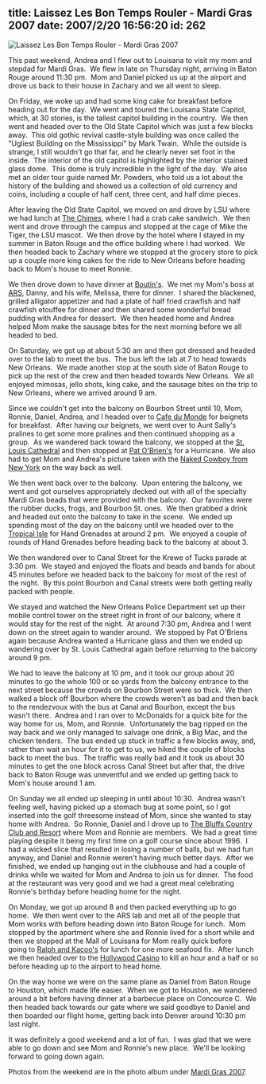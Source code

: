 title: Laissez Les Bon Temps Rouler - Mardi Gras 2007
date: 2007/2/20 16:56:20
id: 262
---
![Laissez Les Bon Temps Rouler - Mardi Gras 2007](/journal_images/mini-DSC03428-journal.jpg)

This past weekend, Andrea and I flew out to Louisana to visit my mom and stepdad for Mardi Gras.  We flew in late on Thursday night, arriving in Baton Rouge around 11:30 pm.  Mom and Daniel picked us up at the airport and drove us back to their house in Zachary and we all went to sleep.

On Friday, we woke up and had some king cake for breakfast before heading out for the day.  We went and toured the Louisana State Capitol, which, at 30 stories, is the tallest capitol building in the country.  We then went and headed over to the Old State Capitol which was just a few blocks away.  This old gothic revival castle-style building was once called the "Ugliest Building on the Mississippi" by Mark Twain.  While the outside is strange, I still wouldn't go that far, and he clearly never set foot in the inside.  The interior of the old capitol is highlighted by the interior stained glass dome.  This dome is truly incredible in the light of the day.  We also met an older tour guide named Mr. Powders, who told us a lot about the history of the building and showed us a collection of old currency and coins, including a couple of half cent, three cent, and half dime pieces.

After leaving the Old State Capitol, we moved on and drove by LSU where we had lunch at [The Chimes](http://thechimes.com/), where I had a crab cake sandwich.  We then went and drove through the campus and stopped at the cage of Mike the Tiger, the LSU mascot.  We then drove by the hotel where I stayed in my summer in Baton Rouge and the office building where I had worked.  We then headed back to Zachary where we stopped at the grocery store to pick up a couple more king cakes for the ride to New Orleans before heading back to Mom's house to meet Ronnie.

We then drove down to have dinner at [Boutin's](http://www.boutins.com/).  We met my Mom's boss at [ARS](http://www.amrad.com), Danny, and his wife, Melissa, there for dinner.  I shared the blackened, grilled alligator appetizer and had a plate of half fried crawfish and half crawfish etouffee for dinner and then shared some wonderful bread pudding with Andrea for dessert.  We then headed home and Andrea helped Mom make the sausage bites for the next morning before we all headed to bed.

On Saturday, we got up at about 5:30 am and then got dressed and headed over to the lab to meet the bus.  The bus left the lab at 7 to head towards New Orleans.  We made another stop at the south side of Baton Rouge to pick up the rest of the crew and then headed towards New Orleans.  We all enjoyed mimosas, jello shots, king cake, and the sausage bites on the trip to New Orleans, where we arrived around 9 am.

Since we couldn't get into the balcony on Bourbon Street until 10, Mom, Ronnie, Daniel, Andrea, and I headed over to [Cafe du Monde](http://www.cafedumonde.com/) for beignets for breakfast.  After having our beignets, we went over to Aunt Sally's pralines to get some more pralines and then continued shopping as a group.  As we wandered back toward the balcony, we stopped at the [St. Louis Cathedral](http://www.stlouiscathedral.org/index.htm) and then stopped at [Pat O'Brien's](http://www.patobriens.com/) for a Hurricane.  We also had to get Mom and Andrea's picture taken with the [Naked Cowboy from New York](ViewPhoto.aspx?ID=3237&LINK_ID=MARDIGRAS2007&PAGE=11) on the way back as well.

We then went back over to the balcony.  Upon entering the balcony, we went and got ourselves appropriately decked out with all of the specialty Mardi Gras beads that were provided with the balcony.  Our favorites were the rubber ducks, frogs, and Bourbon St. ones.  We then grabbed a drink and headed out onto the balcony to take in the scene.  We ended up spending most of the day on the balcony until we headed over to the [Tropical Isle](http://www.tropicalisle.com/) for Hand Grenades at around 2 pm.  We enjoyed a couple of rounds of Hand Grenades before heading back to the balcony at about 3.

We then wandered over to Canal Street for the Krewe of Tucks parade at 3:30 pm.  We stayed and enjoyed the floats and beads and bands for about 45 minutes before we headed back to the balcony for most of the rest of the night.  By this point Bourbon and Canal streets were both getting really packed with people.

We stayed and watched the New Orleans Police Department set up their mobile control tower on the street right in front of our balcony, where it would stay for the rest of the night.  At around 7:30 pm, Andrea and I went down on the street again to wander around.  We stopped by Pat O'Briens again because Andrea wanted a Hurricane glass and then we ended up wandering over by St. Louis Cathedral again before returning to the balcony around 9 pm.

We had to leave the balcony at 10 pm, and it took our group about 20 minutes to go the whole 100 or so yards from the balcony entrance to the next street because the crowds on Bourbon Street were so thick.  We then walked a block off Bourbon where the crowds weren't as bad and then back to the rendezvoux with the bus at Canal and Bourbon, except the bus wasn't there.  Andrea and I ran over to McDonalds for a quick bite for the way home for us, Mom, and Ronnie.  Unfortunately the bag ripped on the way back and we only managed to salvage one drink, a Big Mac, and the chicken tenders.  The bus ended up stuck in traffic a few blocks away, and, rather than wait an hour for it to get to us, we hiked the couple of blocks back to meet the bus.  The traffic was really bad and it took us about 30 minutes to get the one block across Canal Street but after that, the drive back to Baton Rouge was uneventful and we ended up getting back to Mom's house around 1 am.

On Sunday we all ended up sleeping in until about 10:30.  Andrea wasn't feeling well, having picked up a stomach bug at some point, so I got inserted into the golf threesome instead of Mom, since she wanted to stay home with Andrea.  So Ronnie, Daniel and I drove up to [The Bluffs Country Club and Resort](http://www.thebluffs.com/) where Mom and Ronnie are members.  We had a great time playing despite it being my first time on a golf course since about 1996.  I had a wicked slice that resulted in losing a number of balls, but we had fun anyway, and Daniel and Ronnie weren't having much better days.  After we finished, we ended up hanging out in the clubhouse and had a couple of drinks while we waited for Mom and Andrea to join us for dinner.  The food at the restaurant was very good and we had a great meal celebrating Ronnie's birthday before heading home for the night.

On Monday, we got up around 8 and then packed everything up to go home.  We then went over to the ARS lab and met all of the people that Mom works with before heading down into Baton Rouge for lunch.  Mom stopped by the apartment where she and Ronnie lived for a short while and then we stopped at the Mall of Louisana for Mom really quick before going to [Ralph and Kacoo's](http://www.ralphandkacoos.com/) for lunch for one more seafood fix.  After lunch we then headed over to the [Hollywood Casino](http://www.casinorouge.com/) to kill an hour and a half or so before heading up to the airport to head home.

On the way home we were on the same plane as Daniel from Baton Rouge to Houston, which made life easier.  When we got to Houston, we wandered around a bit before having dinner at a barbecue place on Concource C.  We then headed back towards our gate where we said goodbye to Daniel and then boarded our flight home, getting back into Denver around 10:30 pm last night.

It was definitely a good weekend and a lot of fun.  I was glad that we were able to go down and see Mom and Ronnie's new place.  We'll be looking forward to going down again.

Photos from the weekend are in the photo album under [Mardi Gras 2007](PhotoAlbum.aspx?ID=MARDIGRAS2007).
